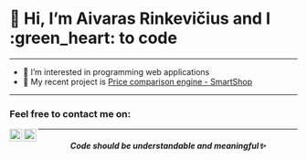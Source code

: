 <h1>
  👋 Hi, I’m Aivaras Rinkevičius and I :green_heart: to code
</h1>
<hr>

- 👀 I’m interested in programming web applications
- 🔭 My recent project is [Price comparison engine - SmartShop](https://github.com/JuozasVainauskas/PCE_Web)

<hr>

<h3 align="left">
  Feel free to contact me on:
</h3>
  <a target="_blank" href="mailto:aivarasr123@gmail.com">
     <img align="left" alt="Gmail" width="22px" src="https://upload.wikimedia.org/wikipedia/commons/7/7e/Gmail_icon_%282020%29.svg" />
  </a>
  <a target="_blank" href="https://www.linkedin.com/in/aivaras-rinkevi%C4%8Dius-24153a20b/">
     <img align="left" alt="LinkdeIN" width="22px" src="https://cdn.jsdelivr.net/npm/simple-icons@v3/icons/linkedin.svg" />
  </a>
<hr>

<h5 align="center">
  Code should be understandable and meaningful✨
<h5>
<!---
AivarasRinkevicius/AivarasRinkevicius is a ✨ special ✨ repository because its `README.md` (this file) appears on your GitHub profile.
You can click the Preview link to take a look at your changes.
--->
